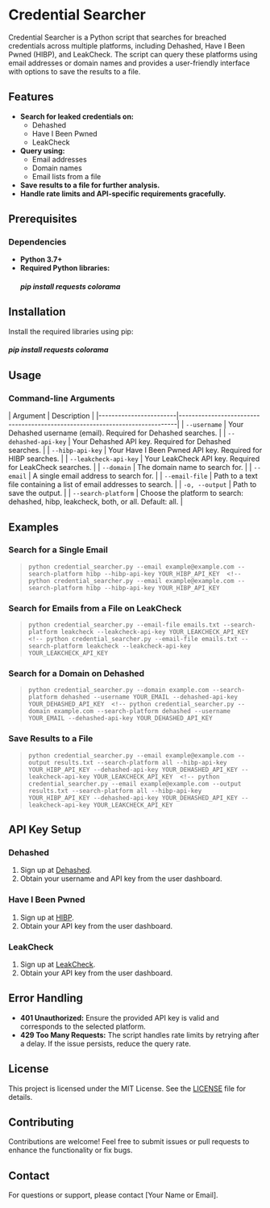 # Credential Searcher 

Credential Searcher is a Python script that searches for breached credentials across multiple platforms, including Dehashed, Have I Been Pwned (HIBP), and LeakCheck. The script can query these platforms using email addresses or domain names and provides a user-friendly interface with options to save the results to a file.  <!-- Credential Searcher is a Python script that searches for breached credentials across multiple platforms, including Dehashed, Have I Been Pwned (HIBP), and LeakCheck. The script can query these platforms using email addresses or domain names and provides a user-friendly interface with options to save the results to a file. -->

## Features 
- **Search for leaked credentials on:**
  - Dehashed  <!-- - Dehashed -->
  - Have I Been Pwned  <!-- - Have I Been Pwned -->
  - LeakCheck  <!-- - LeakCheck -->
- **Query using:**  <!-- - **Query using:** -->
  - Email addresses  <!-- - Email addresses -->
  - Domain names  <!-- - Domain names -->
  - Email lists from a file  <!-- - Email lists from a file -->
- **Save results to a file for further analysis.**  <!-- - **Save results to a file for further analysis.** -->
- **Handle rate limits and API-specific requirements gracefully.**  <!-- - **Handle rate limits and API-specific requirements gracefully.** -->

## Prerequisites  

### Dependencies 

- **Python 3.7+** 
- **Required Python libraries:** 
  ##### pip install requests colorama  

## Installation 

Install the required libraries using pip: 

##### pip install requests colorama 


## Usage

### Command-line Arguments

| Argument               | Description                                                                 |  <!-- | Argument               | Description                                                                 | -->
|------------------------|-----------------------------------------------------------------------------|  <!-- |------------------------|-----------------------------------------------------------------------------| -->
| `--username`           | Your Dehashed username (email). Required for Dehashed searches.             |  <!-- | `--username`           | Your Dehashed username (email). Required for Dehashed searches.             | -->
| `--dehashed-api-key`   | Your Dehashed API key. Required for Dehashed searches.                       |  <!-- | `--dehashed-api-key`   | Your Dehashed API key. Required for Dehashed searches.                       | -->
| `--hibp-api-key`       | Your Have I Been Pwned API key. Required for HIBP searches.                 |  <!-- | `--hibp-api-key`       | Your Have I Been Pwned API key. Required for HIBP searches.                 | -->
| `--leakcheck-api-key`  | Your LeakCheck API key. Required for LeakCheck searches.                    |  <!-- | `--leakcheck-api-key`  | Your LeakCheck API key. Required for LeakCheck searches.                    | -->
| `--domain`             | The domain name to search for.                                              |  <!-- | `--domain`             | The domain name to search for.                                              | -->
| `--email`              | A single email address to search for.                                       |  <!-- | `--email`              | A single email address to search for.                                       | -->
| `--email-file`         | Path to a text file containing a list of email addresses to search.         |  <!-- | `--email-file`         | Path to a text file containing a list of email addresses to search.         | -->
| `-o, --output`         | Path to save the output.                                                    |  <!-- | `-o, --output`         | Path to save the output.                                                    | -->
| `--search-platform`    | Choose the platform to search: dehashed, hibp, leakcheck, both, or all. Default: all. |  <!-- | `--search-platform`    | Choose the platform to search: dehashed, hibp, leakcheck, both, or all. Default: all. | -->

## Examples 

### Search for a Single Email 

> `python credential_searcher.py --email example@example.com --search-platform hibp --hibp-api-key YOUR_HIBP_API_KEY  <!-- python credential_searcher.py --email example@example.com --search-platform hibp --hibp-api-key YOUR_HIBP_API_KEY`

### Search for Emails from a File on LeakCheck 

> `python credential_searcher.py --email-file emails.txt --search-platform leakcheck --leakcheck-api-key YOUR_LEAKCHECK_API_KEY  <!-- python credential_searcher.py --email-file emails.txt --search-platform leakcheck --leakcheck-api-key YOUR_LEAKCHECK_API_KEY`


### Search for a Domain on Dehashed 

> `python credential_searcher.py --domain example.com --search-platform dehashed --username YOUR_EMAIL --dehashed-api-key YOUR_DEHASHED_API_KEY  <!-- python credential_searcher.py --domain example.com --search-platform dehashed --username YOUR_EMAIL --dehashed-api-key YOUR_DEHASHED_API_KEY`


### Save Results to a File  


> `python credential_searcher.py --email example@example.com --output results.txt --search-platform all --hibp-api-key YOUR_HIBP_API_KEY --dehashed-api-key YOUR_DEHASHED_API_KEY --leakcheck-api-key YOUR_LEAKCHECK_API_KEY  <!-- python credential_searcher.py --email example@example.com --output results.txt --search-platform all --hibp-api-key YOUR_HIBP_API_KEY --dehashed-api-key YOUR_DEHASHED_API_KEY --leakcheck-api-key YOUR_LEAKCHECK_API_KEY`


## API Key Setup 

### Dehashed  

1. Sign up at [Dehashed](https://www.dehashed.com).  <!-- 1. Sign up at [Dehashed](https://www.dehashed.com). -->
2. Obtain your username and API key from the user dashboard.  <!-- 2. Obtain your username and API key from the user dashboard. -->

### Have I Been Pwned  

1. Sign up at [HIBP](https://haveibeenpwned.com).  <!-- 1. Sign up at [HIBP](https://haveibeenpwned.com). -->
2. Obtain your API key from the user dashboard.  <!-- 2. Obtain your API key from the user dashboard. -->

### LeakCheck 

1. Sign up at [LeakCheck](https://leakcheck.net).  <!-- 1. Sign up at [LeakCheck](https://leakcheck.net). -->
2. Obtain your API key from the user dashboard.  <!-- 2. Obtain your API key from the user dashboard. -->

## Error Handling 

- **401 Unauthorized:** Ensure the provided API key is valid and corresponds to the selected platform.  <!-- - **401 Unauthorized:** Ensure the provided API key is valid and corresponds to the selected platform. -->
- **429 Too Many Requests:** The script handles rate limits by retrying after a delay. If the issue persists, reduce the query rate.  <!-- - **429 Too Many Requests:** The script handles rate limits by retrying after a delay. If the issue persists, reduce the query rate. -->

## License 

This project is licensed under the MIT License. See the [LICENSE](LICENSE) file for details.  <!-- This project is licensed under the MIT License. See the [LICENSE](LICENSE) file for details. -->

## Contributing 

Contributions are welcome! Feel free to submit issues or pull requests to enhance the functionality or fix bugs.  <!-- Contributions are welcome! Feel free to submit issues or pull requests to enhance the functionality or fix bugs. -->

## Contact 

For questions or support, please contact [Your Name or Email].  <!-- For questions or support, please contact [Your Name or Email]. -->
